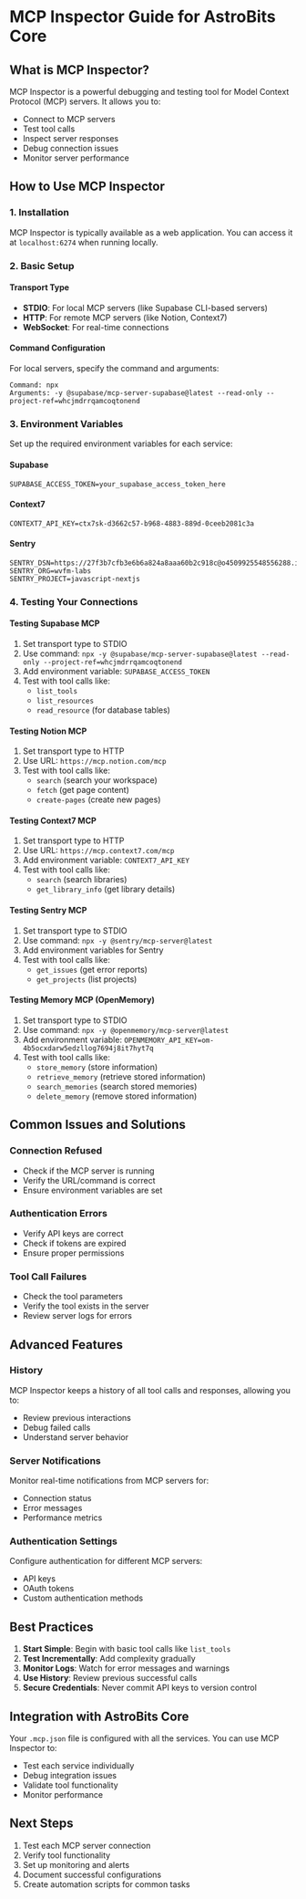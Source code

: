 # MCP Inspector Guide for AstroBits Core

## What is MCP Inspector?

MCP Inspector is a powerful debugging and testing tool for Model Context Protocol (MCP) servers. It allows you to:
- Connect to MCP servers
- Test tool calls
- Inspect server responses
- Debug connection issues
- Monitor server performance

## How to Use MCP Inspector

### 1. Installation
MCP Inspector is typically available as a web application. You can access it at `localhost:6274` when running locally.

### 2. Basic Setup

#### Transport Type
- **STDIO**: For local MCP servers (like Supabase CLI-based servers)
- **HTTP**: For remote MCP servers (like Notion, Context7)
- **WebSocket**: For real-time connections

#### Command Configuration
For local servers, specify the command and arguments:
```
Command: npx
Arguments: -y @supabase/mcp-server-supabase@latest --read-only --project-ref=whcjmdrrqamcoqtonend
```

### 3. Environment Variables
Set up the required environment variables for each service:

#### Supabase
```
SUPABASE_ACCESS_TOKEN=your_supabase_access_token_here
```

#### Context7
```
CONTEXT7_API_KEY=ctx7sk-d3662c57-b968-4883-889d-0ceeb2081c3a
```

#### Sentry
```
SENTRY_DSN=https://27f3b7cfb3e6b6a824a8aaa60b2c918c@o4509925548556288.ingest.us.sentry.io/4509925549277184
SENTRY_ORG=wvfm-labs
SENTRY_PROJECT=javascript-nextjs
```

### 4. Testing Your Connections

#### Testing Supabase MCP
1. Set transport type to STDIO
2. Use command: `npx -y @supabase/mcp-server-supabase@latest --read-only --project-ref=whcjmdrrqamcoqtonend`
3. Add environment variable: `SUPABASE_ACCESS_TOKEN`
4. Test with tool calls like:
   - `list_tools`
   - `list_resources`
   - `read_resource` (for database tables)

#### Testing Notion MCP
1. Set transport type to HTTP
2. Use URL: `https://mcp.notion.com/mcp`
3. Test with tool calls like:
   - `search` (search your workspace)
   - `fetch` (get page content)
   - `create-pages` (create new pages)

#### Testing Context7 MCP
1. Set transport type to HTTP
2. Use URL: `https://mcp.context7.com/mcp`
3. Add environment variable: `CONTEXT7_API_KEY`
4. Test with tool calls like:
   - `search` (search libraries)
   - `get_library_info` (get library details)

#### Testing Sentry MCP
1. Set transport type to STDIO
2. Use command: `npx -y @sentry/mcp-server@latest`
3. Add environment variables for Sentry
4. Test with tool calls like:
   - `get_issues` (get error reports)
   - `get_projects` (list projects)

#### Testing Memory MCP (OpenMemory)
1. Set transport type to STDIO
2. Use command: `npx -y @openmemory/mcp-server@latest`
3. Add environment variable: `OPENMEMORY_API_KEY=om-4b5ocxdarw5edzllog7694j8it7hyt7q`
4. Test with tool calls like:
   - `store_memory` (store information)
   - `retrieve_memory` (retrieve stored information)
   - `search_memories` (search stored memories)
   - `delete_memory` (remove stored information)

## Common Issues and Solutions

### Connection Refused
- Check if the MCP server is running
- Verify the URL/command is correct
- Ensure environment variables are set

### Authentication Errors
- Verify API keys are correct
- Check if tokens are expired
- Ensure proper permissions

### Tool Call Failures
- Check the tool parameters
- Verify the tool exists in the server
- Review server logs for errors

## Advanced Features

### History
MCP Inspector keeps a history of all tool calls and responses, allowing you to:
- Review previous interactions
- Debug failed calls
- Understand server behavior

### Server Notifications
Monitor real-time notifications from MCP servers for:
- Connection status
- Error messages
- Performance metrics

### Authentication Settings
Configure authentication for different MCP servers:
- API keys
- OAuth tokens
- Custom authentication methods

## Best Practices

1. **Start Simple**: Begin with basic tool calls like `list_tools`
2. **Test Incrementally**: Add complexity gradually
3. **Monitor Logs**: Watch for error messages and warnings
4. **Use History**: Review previous successful calls
5. **Secure Credentials**: Never commit API keys to version control

## Integration with AstroBits Core

Your `.mcp.json` file is configured with all the services. You can use MCP Inspector to:
- Test each service individually
- Debug integration issues
- Validate tool functionality
- Monitor performance

## Next Steps

1. Test each MCP server connection
2. Verify tool functionality
3. Set up monitoring and alerts
4. Document successful configurations
5. Create automation scripts for common tasks
